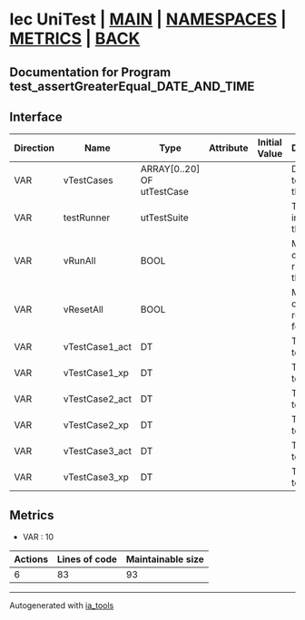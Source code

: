 # Iec UniTest | [MAIN] | [NAMESPACES] | [METRICS] | [BACK]  

## Documentation for Program test_assertGreaterEqual_DATE_AND_TIME  

## Interface  

| Direction | Name | Type | Attribute | Initial Value | Documentation |
| --------- | ---- | ---- | --------- | ------------- | ------------- |
| VAR | vTestCases | ARRAY[0..20] OF utTestCase |  |  | Definition of all test cases for this POU |  
| VAR | testRunner | utTestSuite |  |  | Test Suite fb instance to run the tests |  
| VAR | vRunAll | BOOL |  |  | Manual command to run all tests for this POU |  
| VAR | vResetAll | BOOL |  |  | Manual command to reset all tests for this POU |  
| VAR | vTestCase1_act | DT |  |  | Test data 1 of test case 1 |  
| VAR | vTestCase1_xp | DT |  |  | Test data 2 of test case 1 |  
| VAR | vTestCase2_act | DT |  |  | Test data 1 of test case 2 |  
| VAR | vTestCase2_xp | DT |  |  | Test data 2 of test case 2 |  
| VAR | vTestCase3_act | DT |  |  | Test data 1 of test case 3 |  
| VAR | vTestCase3_xp | DT |  |  | Test data 2 of test case 3 |  


## Metrics  

- VAR : 10

| Actions | Lines of code | Maintainable size |
| ------- | ------------- | ----------------- |
| 6 | 83 | 93 |

---
Autogenerated with [ia_tools](https://github.com/tkucic/ia_tools)  

[MAIN]: ../../../../index.md
[NAMESPACES]: ../../nsList.md
[METRICS]: ../../../metrics.md
[BACK]: ../nsMain.md
